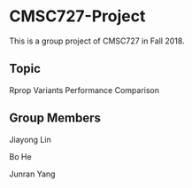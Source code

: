 # CMSC727-Project

This is a group project of CMSC727 in Fall 2018.

## Topic

Rprop Variants Performance Comparison

## Group Members

Jiayong Lin

Bo He

Junran Yang 

